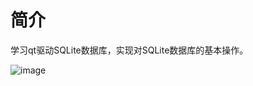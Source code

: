 # 简介
学习qt驱动SQLite数据库，实现对SQLite数据库的基本操作。

![image](https://user-images.githubusercontent.com/71966407/210471887-3139d526-9978-474f-9087-da3468d474ad.png)
